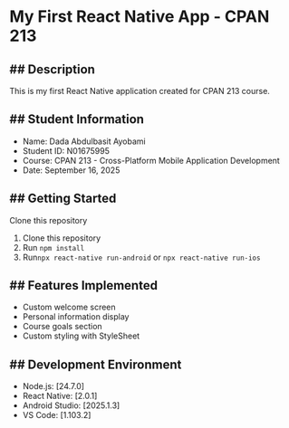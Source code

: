  # My First React Native App - CPAN 213

## ## Description
This is my first React Native application created for CPAN 213 course.

## ## Student Information
- Name: Dada Abdulbasit Ayobami
- Student ID: N01675995
- Course: CPAN 213 - Cross-Platform Mobile Application Development
- Date: September 16, 2025

## ## Getting Started
Clone this repository
1. Clone this repository
2. Run `npm install`
3. Run`npx react-native run-android` or `npx react-native run-ios`

## ## Features Implemented
- Custom welcome screen
- Personal information display
- Course goals section
- Custom styling with StyleSheet

## ## Development Environment
- Node.js: [24.7.0]
- React Native: [2.0.1] 
- Android Studio: [2025.1.3]
- VS Code: [1.103.2]